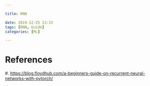 ```yaml
---

title: RNN

date: 2019-12-25 13:33
tags: [RNN, Guide]
categories: [ML]

---
```


<!-- more -->

# References

#.  <https://blog.floydhub.com/a-beginners-guide-on-recurrent-neural-networks-with-pytorch/>
